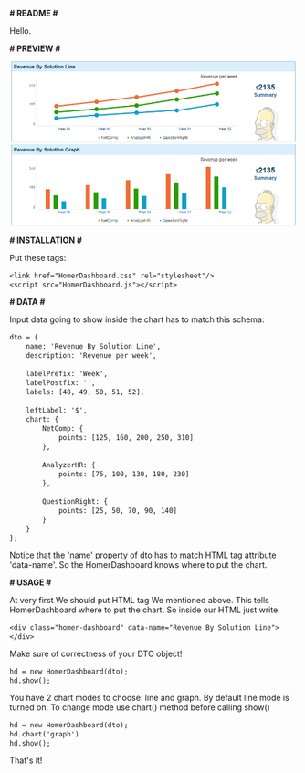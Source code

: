 **# README #**

Hello.

**# PREVIEW #**

![alt text](https://github.com/Izzaki/Dashboard/blob/master/preview.png)

**# INSTALLATION #**

Put these tags:

    <link href="HomerDashboard.css" rel="stylesheet"/>
    <script src="HomerDashboard.js"></script>

**# DATA #**

Input data going to show inside the chart has to match this schema:

    dto = {
		name: 'Revenue By Solution Line',
		description: 'Revenue per week',
		
		labelPrefix: 'Week',
		labelPostfix: '',
		labels: [48, 49, 50, 51, 52],
		
		leftLabel: '$',
		chart: {
			NetComp: {
				points: [125, 160, 200, 250, 310]
			},
			
			AnalyzerHR: {
				points: [75, 100, 130, 180, 230]
			},
			
			QuestionRight: {
				points: [25, 50, 70, 90, 140]
			}
		}
	};

Notice that the 'name' property of dto has to match HTML tag attribute 'data-name'.
So the HomerDashboard knows where to put the chart.

**# USAGE #**

At very first We should put HTML tag We mentioned above. This tells HomerDashboard where to put the chart.
So inside our HTML just write:

    <div class="homer-dashboard" data-name="Revenue By Solution Line"></div>

Make sure of correctness of your DTO object!

	hd = new HomerDashboard(dto);
	hd.show();
	
You have 2 chart modes to choose: line and graph. By default line mode is turned on.
To change mode use chart() method before calling show()

	hd = new HomerDashboard(dto);
	hd.chart('graph')
	hd.show();

That's it!
